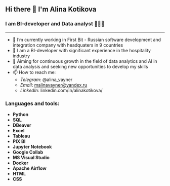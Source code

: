 ## Hi there 👋 I'm Alina Kotikova

### I am BI-developer and Data analyst 👩🏼‍💻
--------------------------------------

* 🔭 I’m currently working in First Bit - Russian software development and integration company with headquaters in 9 countries
* 🏨 I am a BI-developer with significant experience in the hospitality industry
* 🎯 Aiming for continuous growth in the field of data analytics and AI in data analysis and seeking new opportunities to develop my skills
* 📫 How to reach me:
    - *Telegram*: @alina_vayner
    - *Email*: malinavayner@yandex.ru
    - *LinkedIn*: linkedin.com/in/alinakotikova/

### Languages and tools:
- **Python**
- **SQL**
- **DBeaver**
- **Excel**
- **Tableau**
- **PIX BI**
- **Jupyter Notebook**
- **Google Collab**
- **MS Visual Studio**
- **Docker**
- **Apache Airflow**
- **HTML**
- **CSS**


